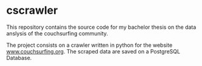 # cscrawler
This repository contains the source code for my bachelor thesis on the data anslysis of the couchsurfing community.

The project consists on a crawler written in python for the website www.couchsurfing.org. The scraped data are saved on a PostgreSQL Database.
